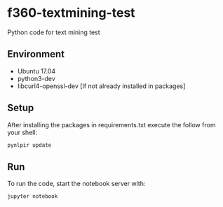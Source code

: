 # f360-textmining-test
Python code for text mining test

## Environment

- Ubuntu 17.04
- python3-dev
- libcurl4-openssl-dev [If not already installed in packages]

## Setup

After installing the packages in requirements.txt execute the follow from your
shell:

```bash
pynlpir update
```

## Run 

To run the code, start the notebook server with:

```bash
jupyter notebook
```